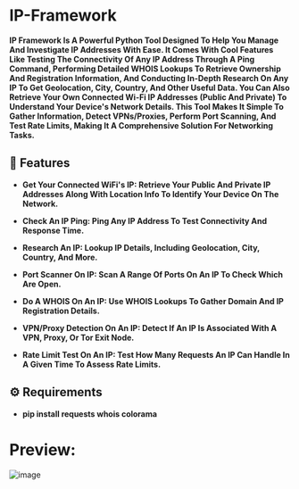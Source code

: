 # IP-Framework  


**IP Framework Is A Powerful Python Tool Designed To Help You Manage And Investigate IP Addresses With Ease. It Comes With Cool Features Like Testing The Connectivity Of Any IP Address Through A Ping Command, Performing Detailed WHOIS Lookups To Retrieve Ownership And Registration Information, And Conducting In-Depth Research On Any IP To Get Geolocation, City, Country, And Other Useful Data. You Can Also Retrieve Your Own Connected Wi-Fi IP Addresses (Public And Private) To Understand Your Device's Network Details. This Tool Makes It Simple To Gather Information, Detect VPNs/Proxies, Perform Port Scanning, And Test Rate Limits, Making It A Comprehensive Solution For Networking Tasks.**

## 💫 Features

- **Get Your Connected WiFi's IP: Retrieve Your Public And Private IP Addresses Along With Location Info To Identify Your Device On The Network.**

- **Check An IP Ping: Ping Any IP Address To Test Connectivity And Response Time.**

- **Research An IP: Lookup IP Details, Including Geolocation, City, Country, And More.**

- **Port Scanner On IP: Scan A Range Of Ports On An IP To Check Which Are Open.**

- **Do A WHOIS On An IP: Use WHOIS Lookups To Gather Domain And IP Registration Details.**

- **VPN/Proxy Detection On An IP: Detect If An IP Is Associated With A VPN, Proxy, Or Tor Exit Node.**

- **Rate Limit Test On An IP: Test How Many Requests An IP Can Handle In A Given Time To Assess Rate Limits.**


## ⚙️ Requirements

- **pip install requests whois colorama**




# Preview: 


![image](https://github.com/user-attachments/assets/b89c9594-f8fd-4ce0-b30a-b75956af46f8)







